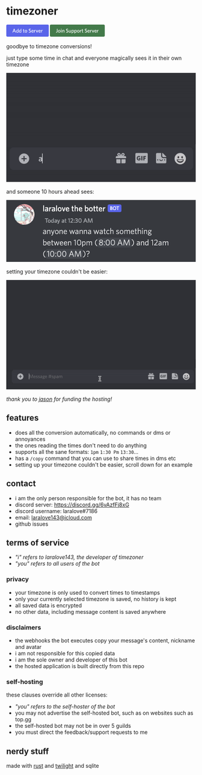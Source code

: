 # timezoner

[<img src="add_to_server_badge.png" height="32"/>]
[<img src="join_support_server_badge.png" height="32"/>]

[<img src="add_to_server_badge.png" height="32"/>]: https://discord.com/api/oauth2/authorize?client_id=909820903574106203&permissions=536880128&scope=bot%20applications.commands
[<img src="join_support_server_badge.png" height="32"/>]: https://discord.gg/6vAzfFj8xG

goodbye to timezone conversions!

just type some time in chat and everyone magically sees it in their own timezone

![example](example.gif)

and someone 10 hours ahead sees:

![example](example.png)

setting your timezone couldn't be easier:

![example](example_timezone.gif)

*thank you to [jason](https://github.com/zudsniper) for funding the hosting!*

## features

- does all the conversion automatically, no commands or dms or annoyances
- the ones reading the times don't need to do anything
- supports all the sane formats: `1pm` `1:30 Pm` `13:30`...
- has a `/copy` command that you can use to share times in dms etc
- setting up your timezone couldn't be easier, scroll down for an example

## contact

- i am the only person responsible for the bot, it has no team
- discord server: <https://discord.gg/6vAzfFj8xG>
- discord username: laralove#7186
- email: laralove143@icloud.com
- github issues

## terms of service

- *"i" refers to laralove143, the developer of timezoner*
- *"you" refers to all users of the bot*

### privacy

- your timezone is only used to convert times to timestamps
- only your currently selected timezone is saved, no history is kept
- all saved data is encrypted
- no other data, including message content is saved anywhere

### disclaimers

- the webhooks the bot executes copy your message's content, nickname and avatar
- i am not responsible for this copied data
- i am the sole owner and developer of this bot
- the hosted application is built directly from this repo

### self-hosting

these clauses override all other licenses:

- *"you" refers to the self-hoster of the bot*
- you may not advertise the self-hosted bot, such as on websites such as top.gg
- the self-hosted bot may not be in over 5 guilds
- you must direct the feedback/support requests to me

## nerdy stuff

made with [rust] and [twilight] and sqlite

[rust]: https://www.rust-lang.org
[twilight]: https://github.com/twilight-rs/twilight
